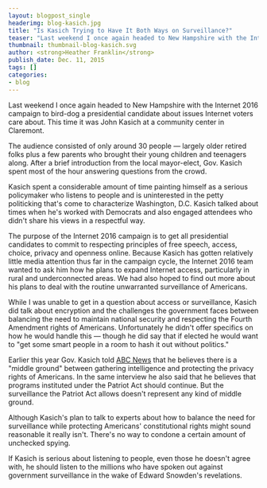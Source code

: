 ```yaml
---
layout: blogpost_single
headerimg: blog-kasich.jpg
title: "Is Kasich Trying to Have It Both Ways on Surveillance?"
teaser: "Last weekend I once again headed to New Hampshire with the Internet 2016 campaign to bird-dog a presidential candidate about issues Internet voters care about. This time it was John Kasich at a community center in Claremont."
thumbnail: thumbnail-blog-kasich.svg
author: <strong>Heather Franklin</strong>
publish_date: Dec. 11, 2015
tags: []
categories:
- blog
---
```

Last weekend I once again headed to New Hampshire with the Internet 2016 campaign to bird-dog a presidential candidate about issues Internet voters care about. This time it was John Kasich at a community center in Claremont. 

The audience consisted of only around 30 people — largely older retired folks plus a few parents who brought their young children and teenagers along. After a brief introduction from the local mayor-elect, Gov. Kasich spent most of the hour answering questions from the crowd. 

Kasich spent a considerable amount of time painting himself as a serious policymaker who listens to people and is uninterested in the petty politicking that's come to characterize Washington, D.C. Kasich talked about times when he's worked with Democrats and also engaged attendees who didn't share his views in a respectful way.

The purpose of the Internet 2016 campaign is to get all presidential candidates to commit to respecting principles of free speech, access, choice, privacy and openness online. Because Kasich has gotten relatively little media attention thus far in the campaign cycle, the Internet 2016 team wanted to ask him how he plans to expand Internet access, particularly in rural and underconnected areas. We had also hoped to find out more about his plans to deal with the routine unwarranted surveillance of Americans. 

While I was unable to get in a question about access or surveillance, Kasich did talk about encryption and the challenges the government faces between balancing the need to maintain national security and respecting the Fourth Amendment rights of Americans. Unfortunately he didn't offer specifics on how he would handle this — though he did say that if elected he would want to "get some smart people in a room to hash it out without politics." 

Earlier this year Gov. Kasich told [ABC News](http://abcnews.go.com/Politics/week-transcript-ohio-gov-john-kasich/story?id=31257546) that he believes there is a "middle ground" between gathering intelligence and protecting the privacy rights of Americans. In the same interview he also said that he believes that programs instituted under the Patriot Act should continue. But the surveillance the Patriot Act allows doesn't represent any kind of middle ground.

Although Kasich's plan to talk to experts about how to balance the need for surveillance while protecting Americans' constitutional rights might sound reasonable it really isn't. There's no way to condone a certain amount of unchecked spying.

If Kasich is serious about listening to people, even those he doesn't agree with, he should listen to the millions who have spoken out against government surveillance in the wake of Edward Snowden's revelations. 
